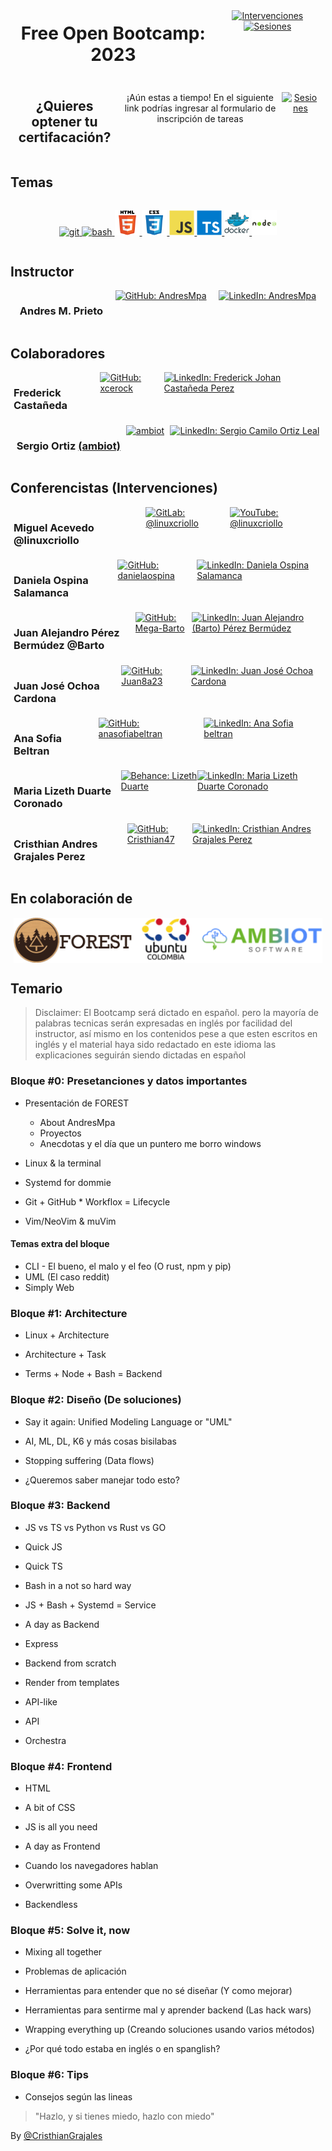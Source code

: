 <div style="display: flex; justify-content: space-around; margin: 5px">
    <h1 align="center">Free Open Bootcamp: 2023</h1>
    <div style="display: flex; justify-content: space-around; margin: 5px">
        <p align="center">
            <a href="https://www.youtube.com/watch?v=VN1FXw_my8A&list=PL6yzG4hP9laP4GK3o30JrmggKSA0rACbW" target="_blank" rel="noreferrer">
                <img
                    src="https://img.shields.io/badge/-Intervenciones-red?style=for-the-badge&logo=youtube"
                    alt="Intervenciones"
                />
            </a>
            <a href="https://www.youtube.com/watch?v=TIDaw1VPI1c&list=PL6yzG4hP9laOihWcfNMSLK0CNVnrqC_4R" target="_blank" rel="noreferrer">
                <img
                    src="https://img.shields.io/badge/-Sesiones-red?style=for-the-badge&logo=youtube"
                    alt="Sesiones"
                />
            </a>
        </p>
    </div>
</div>


<div style="display: flex; justify-content: space-around; margin: 5px">
    <h2 align="center">¿Quieres optener tu certifacación?</h2>
    <div style="display: flex; justify-content: space-around; margin: 5px">
        <p align="center">
            ¡Aún estas a tiempo! En el siguiente link podrías ingresar al formulario de inscripción de tareas
        </p>
        <p align="center">
            <a href="https://docs.google.com/forms/d/e/1FAIpQLScf6qybukWrAH3yiemSW6ldJlV-Ae7tghB0WU_C3JC1g-3PkA/viewform?usp=sf_link" target="_blank" rel="noreferrer">
                <img
                    src="https://img.shields.io/badge/-Formulario%20de%20inscripcion%20de%20tareas-purple?style=for-the-badge&logo=pinboard"
                    alt="Sesiones"
                />
            </a>
        </p>
    </div>
</div>


## Temas

<div style="display: flex; justify-content: space-around; margin: 5px">
    <p align="center">
        <a href="https://git-scm.com/" target="_blank" rel="noreferrer">
            <img
                src="https://www.vectorlogo.zone/logos/git-scm/git-scm-icon.svg"
                alt="git"
                width="40"
                height="40"
            />
        </a>
        <a href="https://www.gnu.org/software/bash/" target="_blank" rel="noreferrer">
            <img
                src="https://www.vectorlogo.zone/logos/gnu_bash/gnu_bash-icon.svg"
                alt="bash"
                width="40"
                height="40"
            />
        </a>
        <a href="https://www.w3.org/html/" target="_blank" rel="noreferrer">
            <img
                src="https://raw.githubusercontent.com/devicons/devicon/master/icons/html5/html5-original-wordmark.svg"
                alt="html5"
                width="40"
                height="40"
            />
        </a>
        <a href="https://www.w3schools.com/css/" target="_blank" rel="noreferrer">
            <img
                src="https://raw.githubusercontent.com/devicons/devicon/master/icons/css3/css3-original-wordmark.svg"
                alt="css3"
                width="40"
                height="40"
            />
        </a>
        <a href="https://developer.mozilla.org/en-US/docs/Web/JavaScript" target="_blank" rel="noreferrer">
            <img
                src="https://raw.githubusercontent.com/devicons/devicon/master/icons/javascript/javascript-original.svg"
                alt="webpack"
                width="40"
                height="40"
            />
        </a>
        <a href="https://www.typescriptlang.org/" target="_blank" rel="noreferrer">
            <img
                src="https://raw.githubusercontent.com/devicons/devicon/master/icons/typescript/typescript-original.svg"
                alt="typescript"
                width="40"
                height="40"
                />
        </a>
        <a href="https://www.docker.com/" target="_blank" rel="noreferrer">
            <img
                src="https://raw.githubusercontent.com/devicons/devicon/master/icons/docker/docker-original-wordmark.svg"
                alt="docker"
                width="40"
                height="40"
            />
        </a>
        <a href="https://nodejs.org" target="_blank" rel="noreferrer">
            <img
                src="https://raw.githubusercontent.com/devicons/devicon/master/icons/nodejs/nodejs-original-wordmark.svg"
                alt="nodejs"
                width="40"
                height="40"
            />
        </a>
    </p>
</div>

## Instructor

<div style="display: flex; justify-content: space-around; margin: 5px">
    <h3>Andres M. Prieto</h3>
    <a href="https://github.com/AndresMpa" target="_blank" rel="noreferrer">
        <img
            src="https://img.shields.io/badge/-GitHub-black?style=for-the-badge&logo=GitHub"
            alt="GitHub: AndresMpa"
        />
    </a>
    <a href="https://github.com/AndresMpa" target="_blank" rel="noreferrer">
        <img
            src="https://img.shields.io/badge/-LinkedIn-blue?style=for-the-badge&logo=LinkedIn"
            alt="LinkedIn: AndresMpa"
        />
    </a>
</div>

## Colaboradores

<div style="display: flex; justify-content: space-around; margin: 5px">
    <h3>Frederick Castañeda</h3>
    <a href="https://github.com/xcerock" target="_blank" rel="noreferrer">
        <img
            src="https://img.shields.io/badge/-GitHub-black?style=for-the-badge&logo=GitHub"
            alt="GitHub: xcerock"
        />
    </a>
    <a href="https://www.linkedin.com/in/frederick-casta%C3%B1eda-perez/" target="_blank" rel="noreferrer">
        <img
            src="https://img.shields.io/badge/-LinkedIn-blue?style=for-the-badge&logo=LinkedIn"
            alt="LinkedIn: Frederick Johan Castañeda Perez"
        />
    </a>
</div>

<div style="display: flex; justify-content: space-around; margin: 5px">
    <h3>Sergio Ortiz <a href="https://www.ambiot.com.co/" target="_blank" rel="noreferrer">(ambiot)</a></h3>
    <a href="http://www.ambiot.com.co" target="_blank" rel="noreferrer">
        <img
            src="https://img.shields.io/badge/-Ambiot-lightblue?style=for-the-badge&logo=abstract"
            alt="ambiot"
        />
    </a>
    <a href="https://www.linkedin.com/in/sergio-camilo-ortiz-leal-b6888a127/" target="_blank" rel="noreferrer">
        <img
            src="https://img.shields.io/badge/-LinkedIn-blue?style=for-the-badge&logo=LinkedIn"
            alt="LinkedIn: Sergio Camilo Ortiz Leal"
        />
    </a>
</div>

## Conferencistas (Intervenciones)

<div style="display: flex; justify-content: space-around; margin: 5px">
    <h3>Miguel Acevedo @linuxcriollo</h3>
    <a href="https://gitlab.com/linux-criollo" target="_blank" rel="noreferrer">
        <img
            src="https://img.shields.io/badge/-GitLab-grey?style=for-the-badge&logo=gitlab"
            alt="GitLab: @linuxcriollo"
        />
    </a>
    <a href="https://www.youtube.com/@linuxcriollo" target="_blank" rel="noreferrer">
        <img
            src="https://img.shields.io/badge/-YouTube-red?style=for-the-badge&logo=youtube"
            alt="YouTube: @linuxcriollo"
        />
    </a>
</div>

<div style="display: flex; justify-content: space-around; margin: 5px">
    <h3>Daniela Ospina Salamanca</h3>
    <a href="https://github.com/danielaospina" target="_blank" rel="noreferrer">
        <img
            src="https://img.shields.io/badge/-GitHub-black?style=for-the-badge&logo=GitHub"
            alt="GitHub: danielaospina"
        />
    </a>
    <a href="https://www.linkedin.com/in/daniela-ospina-salamanca-a53a3918a/" target="_blank" rel="noreferrer">
        <img
            src="https://img.shields.io/badge/-LinkedIn-blue?style=for-the-badge&logo=LinkedIn"
            alt="LinkedIn: Daniela Ospina Salamanca"
        />
    </a>
</div>

<div style="display: flex; justify-content: space-around; margin: 5px">
    <h3>Juan Alejandro Pérez Bermúdez @Barto</h3>
    <a href="https://github.com/Mega-Barto" target="_blank" rel="noreferrer">
        <img
            src="https://img.shields.io/badge/-GitHub-black?style=for-the-badge&logo=GitHub"
            alt="GitHub: Mega-Barto"
        />
    </a>
    <a href="https://www.linkedin.com/in/juan-alejandro-p%C3%A9rez-berm%C3%BAdez-52961a230/" target="_blank" rel="noreferrer">
        <img
            src="https://img.shields.io/badge/-LinkedIn-blue?style=for-the-badge&logo=LinkedIn"
            alt="LinkedIn: Juan Alejandro (Barto) Pérez Bermúdez"
        />
    </a>
</div>

<div style="display: flex; justify-content: space-around; margin: 5px">
    <h3>Juan José Ochoa Cardona</h3>
    <a href="https://github.com/Juan8a23" target="_blank" rel="noreferrer">
        <img
            src="https://img.shields.io/badge/-GitHub-black?style=for-the-badge&logo=GitHub"
            alt="GitHub: Juan8a23"
        />
    </a>
    <a href="https://www.linkedin.com/in/juan8acardona/" target="_blank" rel="noreferrer">
        <img
            src="https://img.shields.io/badge/-LinkedIn-blue?style=for-the-badge&logo=LinkedIn"
            alt="LinkedIn: Juan José Ochoa Cardona"
        />
    </a>
</div>

<div style="display: flex; justify-content: space-around; margin: 5px">
    <h3>Ana Sofia Beltran</h3>
    <a href="https://github.com/anasofiabeltran" target="_blank" rel="noreferrer">
        <img
            src="https://img.shields.io/badge/-GitHub-black?style=for-the-badge&logo=GitHub"
            alt="GitHub: anasofiabeltran"
        />
    </a>
    <a href="https://www.linkedin.com/in/ana-sofia-beltran-63743321a/" target="_blank" rel="noreferrer">
        <img
            src="https://img.shields.io/badge/-LinkedIn-blue?style=for-the-badge&logo=LinkedIn"
            alt="LinkedIn: Ana Sofia beltran"
        />
    </a>
</div>

<div style="display: flex; justify-content: space-around; margin: 5px">
    <h3>Maria Lizeth Duarte Coronado</h3>
    <a href="https://www.behance.net/lizduarte" target="_blank" rel="noreferrer">
        <img
            src="https://img.shields.io/badge/-Behance-blue?style=for-the-badge&logo=Behance"
            alt="Behance: Lizeth Duarte"
        />
    </a>
    <a href="https://www.linkedin.com/in/lizduartee/" target="_blank" rel="noreferrer">
        <img
            src="https://img.shields.io/badge/-LinkedIn-blue?style=for-the-badge&logo=LinkedIn"
            alt="LinkedIn: Maria Lizeth Duarte Coronado"
        />
    </a>
</div>

<div style="display: flex; justify-content: space-around; margin: 5px">
    <h3>Cristhian Andres Grajales Perez</h3>
    <a href="https://github.com/Cristhian47" target="_blank" rel="noreferrer">
        <img
            src="https://img.shields.io/badge/-GitHub-black?style=for-the-badge&logo=GitHub"
            alt="GitHub: Cristhian47"
        />
    </a>
    <a href="https://www.linkedin.com/in/cristhian-andres-grajales-perez-5b5426229/" target="_blank" rel="noreferrer">
        <img
            src="https://img.shields.io/badge/-LinkedIn-blue?style=for-the-badge&logo=LinkedIn"
            alt="LinkedIn: Cristhian Andres Grajales Perez"
        />
    </a>
</div>

## En colaboración de

<div style="display: flex; justify-content: space-around; margin: 5px">
    <img
        src="https://raw.githubusercontent.com/F-O-R-E-S-T/web-bootcamp-2023/main/.assets/bootcamp.png"
        alt="Colaboradores"
    />
</div>

## Temario

> Disclaimer: El Bootcamp será dictado en español. pero la mayoría de palabras tecnicas serán expresadas en inglés por facilidad del instructor, así mismo en los contenidos pese a que esten escritos en inglés y el material haya sido redactado en este idioma las explicaciones seguirán siendo dictadas en español

### Bloque #0: Presetanciones y datos importantes

- Presentación de FOREST

  - About AndresMpa
  - Proyectos
  - Anecdotas y el día que un puntero me borro windows

- Linux & la terminal

- Systemd for dommie

- Git + GitHub \* Workflox = Lifecycle

- Vim/NeoVim & muVim

#### Temas extra del bloque

- CLI - El bueno, el malo y el feo (O rust, npm y pip)
- UML (El caso reddit)
- Simply Web

### Bloque #1: Architecture

- Linux + Architecture

- Architecture + Task

- Terms + Node + Bash = Backend

### Bloque #2: Diseño (De soluciones)

- Say it again: Unified Modeling Language or "UML"

- AI, ML, DL, K6 y más cosas bisilabas

- Stopping suffering (Data flows)

- ¿Queremos saber manejar todo esto?

### Bloque #3: Backend

- JS vs TS vs Python vs Rust vs GO

- Quick JS

- Quick TS

- Bash in a not so hard way

- JS + Bash + Systemd = Service

- A day as Backend

- Express

- Backend from scratch

- Render from templates

- API-like

- API

- Orchestra

### Bloque #4: Frontend

- HTML

- A bit of CSS

- JS is all you need

- A day as Frontend

- Cuando los navegadores hablan

- Overwritting some APIs

- Backendless

### Bloque #5: Solve it, now

- Mixing all together

- Problemas de aplicación

- Herramientas para entender que no sé diseñar (Y como mejorar)

- Herramientas para sentirme mal y aprender backend (Las hack wars)

- Wrapping everything up (Creando soluciones usando varios métodos)

- ¿Por qué todo estaba en inglés o en spanglish?

### Bloque #6: Tips

- Consejos según las lineas

> "Hazlo, y si tienes miedo, hazlo con miedo"

By [@CristhianGrajales](https://www.linkedin.com/in/cristhian-andres-grajales-perez-5b5426229/)
